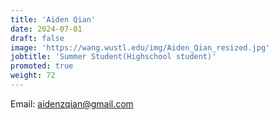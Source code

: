 ```yaml
---
title: 'Aiden Qian'
date: 2024-07-01
draft: false
image: 'https://wang.wustl.edu/img/Aiden_Qian_resized.jpg'
jobtitle: 'Summer Student(Highschool student)'
promoted: true
weight: 72
---
```

Email: aidenzqian@gmail.com
